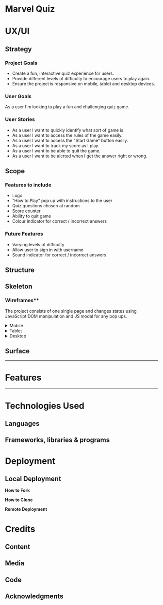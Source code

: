 <h1>Marvel Quiz</h1>

# **UX/UI**

## **Strategy**

### **Project Goals**
- Create a fun, interactive quiz experience for users.
- Provide different levels of difficulty to encourage users to play again.
- Ensure the project is responsive on mobile, tablet and desktop devices.

### **User Goals**
As a user I'm looking to play a fun and challenging quiz game. 

### **User Stories**
- As a user I want to quickly identify what sort of game is.
- As a user I want to access the rules of the game easily.
- As a user I want to access the "Start Game" button easily.
- As a user I want to track my score as I play.
- As a user I want to be able to quit the game.
- As a user I want to be alerted when I get the answer right or wrong.

## **Scope**

### **Features to include**
- Logo
- "How to Play" pop up with instructions to the user
- Quiz questions chosen at random
- Score counter
- Ability to quit game
- Colour indicator for correct / incorrect answers

### **Future Features**
- Varying levels of difficulty
- Allow user to sign in with username
- Sound indicator for correct / incorrect answers


## **Structure**

## **Skeleton**

### Wireframes**
The project consists of one single page and changes states using JavaScript DOM manipulation and JS modal for any pop ups. 

<details><summary>Mobile</summary>

![Landing Page Mobile](assets/readme-images/landing-page-mobile.webp)
![How to Play Mobile](assets/readme-images/how-to-play-mobile.webp)
![Gameplay Mobile](assets/readme-images/gameplay-mobile.webp)
</details>

<details><summary>Tablet</summary>

![Landing Page Tablet](assets/readme-images/landing-page-tablet.webp)
![How to Play Tablet](assets/readme-images/how-to-play-tablet.webp)
![Gameplay Tablet](assets/readme-images/gameplay-tablet.webp)
</details>

<details><summary>Desktop</summary>

![Landing Page Desktop](assets/readme-images/landing-page-desktop.webp)
![How to Play Desktop](assets/readme-images/how-to-play-desktop.webp)
![Gameplay Desktop](assets/readme-images/gameplay-desktop.webp)
</details>

## **Surface**

___

# **Features**

___

# **Technologies Used**

## **Languages**

## **Frameworks, libraries & programs**

# **Deployment**


## **Local Deployment**

**How to Fork**


**How to Clone**


**Remote Deployment**


# **Credits**

## **Content**

## **Media**

## **Code**

## **Acknowledgments**